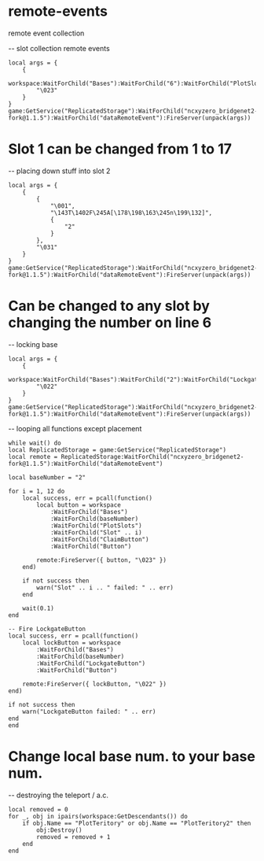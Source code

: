 # remote-events
remote event collection


-- slot collection remote events

```
local args = {
	{
		workspace:WaitForChild("Bases"):WaitForChild("6"):WaitForChild("PlotSlots"):WaitForChild("Slot1"):WaitForChild("ClaimButton"):WaitForChild("Button"),
		"\023"
	}
}
game:GetService("ReplicatedStorage"):WaitForChild("ncxyzero_bridgenet2-fork@1.1.5"):WaitForChild("dataRemoteEvent"):FireServer(unpack(args))
```

# Slot 1 can be changed from 1 to 17

-- placing down stuff into slot 2

```
local args = {
	{
		{
			"\001",
			"\143T\1402F\245A[\178\198\163\245n\199\132]",
			{
				"2"
			}
		},
		"\031"
	}
}
game:GetService("ReplicatedStorage"):WaitForChild("ncxyzero_bridgenet2-fork@1.1.5"):WaitForChild("dataRemoteEvent"):FireServer(unpack(args))
```
# Can be changed to any slot by changing the number on line 6

-- locking base

```
local args = {
	{
		workspace:WaitForChild("Bases"):WaitForChild("2"):WaitForChild("LockgateButton"):WaitForChild("Button"),
		"\022"
	}
}
game:GetService("ReplicatedStorage"):WaitForChild("ncxyzero_bridgenet2-fork@1.1.5"):WaitForChild("dataRemoteEvent"):FireServer(unpack(args))

```

-- looping all functions except placement

```
while wait() do
local ReplicatedStorage = game:GetService("ReplicatedStorage")
local remote = ReplicatedStorage:WaitForChild("ncxyzero_bridgenet2-fork@1.1.5"):WaitForChild("dataRemoteEvent")

local baseNumber = "2"

for i = 1, 12 do
	local success, err = pcall(function()
		local button = workspace
			:WaitForChild("Bases")
			:WaitForChild(baseNumber)
			:WaitForChild("PlotSlots")
			:WaitForChild("Slot" .. i)
			:WaitForChild("ClaimButton")
			:WaitForChild("Button")

		remote:FireServer({ button, "\023" })
	end)

	if not success then
		warn("Slot" .. i .. " failed: " .. err)
	end

	wait(0.1)
end

-- Fire LockgateButton
local success, err = pcall(function()
	local lockButton = workspace
		:WaitForChild("Bases")
		:WaitForChild(baseNumber)
		:WaitForChild("LockgateButton")
		:WaitForChild("Button")

	remote:FireServer({ lockButton, "\022" })
end)

if not success then
	warn("LockgateButton failed: " .. err)
end
end
```

# Change local base num. to your base num.

-- destroying the teleport / a.c.

```
local removed = 0
for _, obj in ipairs(workspace:GetDescendants()) do
	if obj.Name == "PlotTeritory" or obj.Name == "PlotTeritory2" then
		obj:Destroy()
		removed = removed + 1
	end
end
```
